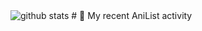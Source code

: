 <picture decoding="async" loading="lazy">
  <img alt="github stats" src="[https://pixel-profile.vercel.app/api/github-stats?username=<username>&theme=summer](https://pixel-profile-ui.vercel.app/api/github-stats?username=CUPEKGG&screen_effect=true&include_all_commits=true&pixelate_avatar=true&theme=fuji&theme=fuji&color=%23ffffffFF&hide=prs%2Cissues%2Ccontributions%2Crank)">
</picture>
# 🌸 My recent AniList activity

<!-- ANILIST_ACTIVITY:start -->

<!-- ANILIST_ACTIVITY:end -->
